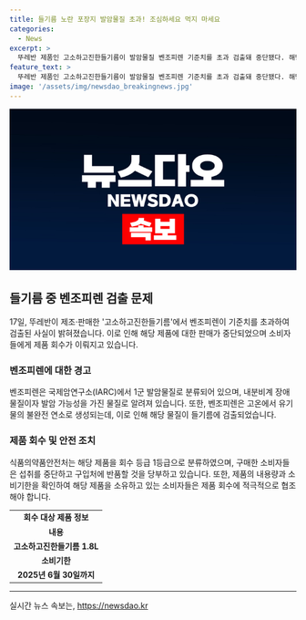```yaml
---
title: 들기름 노란 포장지 발암물질 초과! 조심하세요 먹지 마세요
categories:
  - News
excerpt: >
  뚜레반 제품인 고소하고진한들기름이 발암물질 벤조피렌 기준치를 초과 검출돼 중단됐다. 해당 제품은 내분비계 장애물질이자 1군 발암물질로 분류된다. 이에 식품의약품안전처는 제품을 회수하고, 구매자에게 섭취 중단과 반품을 요청했다. 2025년 6월 30일까지 소비기한이며 1.8ℓ 단위 제품이다.
feature_text: >
  뚜레반 제품인 고소하고진한들기름이 발암물질 벤조피렌 기준치를 초과 검출돼 중단됐다. 해당 제품은 내분비계 장애물질이자 1군 발암물질로 분류된다. 이에 식품의약품안전처는 제품을 회수하고, 구매자에게 섭취 중단과 반품을 요청했다. 2025년 6월 30일까지 소비기한이며 1.8ℓ 단위 제품이다.
image: '/assets/img/newsdao_breakingnews.jpg'
---
```


<p><img src="/assets/img/newsdao_breakingnews.jpg" alt="pcversion 속보" /></p>

<h2 data-ke-size="size26">들기름 중 벤조피렌 검출 문제</h2>

<p data-ke-size="size16">17일, 뚜레반이 제조·판매한 '고소하고진한들기름'에서 벤조피렌이 기준치를 초과하여 검출된 사실이 밝혀졌습니다. 이로 인해 해당 제품에 대한 판매가 중단되었으며 소비자들에게 제품 회수가 이뤄지고 있습니다.</p>

<h3>벤조피렌에 대한 경고</h3>

<p data-ke-size="size16">벤조피렌은 국제암연구소(IARC)에서 1군 발암물질로 분류되어 있으며, 내분비계 장애물질이자 발암 가능성을 가진 물질로 알려져 있습니다. 또한, 벤조피렌은 고온에서 유기물의 불완전 연소로 생성되는데, 이로 인해 해당 물질이 들기름에 검출되었습니다.</p>

<h3>제품 회수 및 안전 조치</h3>

<p data-ke-size="size16">식품의약품안전처는 해당 제품을 회수 등급 1등급으로 분류하였으며, 구매한 소비자들은 섭취를 중단하고 구입처에 반품할 것을 당부하고 있습니다. 또한, 제품의 내용량과 소비기한을 확인하여 해당 제품을 소유하고 있는 소비자들은 제품 회수에 적극적으로 협조해야 합니다.</p>

<table>
    <tr>
        <td style="text-align: center; height: 17px;"><b>회수 대상 제품 정보</b></td>
    </tr>
    <tr>
        <td style="text-align: center; height: 17px;"><b>내용</b></td>
    </tr>
    <tr>
        <td style="text-align: center; height: 17px;"><b>고소하고진한들기름 1.8L</b></td>
    </tr>
    <tr>
        <td style="text-align: center; height: 17px;"><b>소비기한</b></td>
    </tr>
    <tr>
        <td style="text-align: center; height: 17px;"><b>2025년 6월 30일까지</b></td>
    </tr>
</table>

<p><hr></p>
실시간 뉴스 속보는, <a href="https://newsdao.kr" rel="dofollow">https://newsdao.kr</a>


